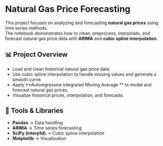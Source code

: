 # Natural Gas Price Forecasting

This project focuses on analyzing and forecasting **natural gas prices** using time series methods.  
The notebook demonstrates how to clean, preprocess, interpolate, and forecast natural gas price data with **ARIMA** and **cubic spline interpolation**.

## 📊 Project Overview
- Load and clean historical natural gas price data.
- Use cubic spline interpolation to handle missing values and generate a smooth curve.
- Apply **Autoregressive Integrated Moving Average ** to model and forecast natural gas prices.
- Visualize historical prices, interpolation, and forecasts.

## 🔧 Tools & Libraries
- **Pandas** → Data handling  
- **ARIMA** → Time series forecasting  
- **SciPy (interp1d)** → Cubic spline interpolation  
- **Matplotlib** → Visualization  



